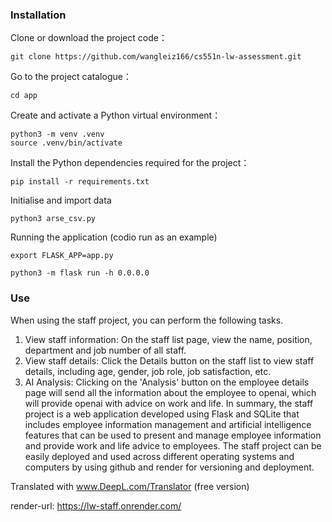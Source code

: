 ### Installation

Clone or download the project code：
```shell
git clone https://github.com/wangleiz166/cs551n-lw-assessment.git
```
Go to the project catalogue：
```shell
cd app
```
Create and activate a Python virtual environment：
```shell
python3 -m venv .venv
source .venv/bin/activate
```
Install the Python dependencies required for the project：
```shell
pip install -r requirements.txt
```
Initialise and import data
```shell
python3 arse_csv.py
```
Running the application (codio run as an example)
```shell
export FLASK_APP=app.py

python3 -m flask run -h 0.0.0.0
```

### Use
When using the staff project, you can perform the following tasks.

1. View staff information: On the staff list page, view the name, position, department and job number of all staff.
2. View staff details: Click the Details button on the staff list to view staff details, including age, gender, job role, job satisfaction, etc.
3. AI Analysis: Clicking on the 'Analysis' button on the employee details page will send all the information about the employee to openai, which will provide openai with advice on work and life.
In summary, the staff project is a web application developed using Flask and SQLite that includes employee information management and artificial intelligence features that can be used to present and manage employee information and provide work and life advice to employees. The staff project can be easily deployed and used across different operating systems and computers by using github and render for versioning and deployment.

Translated with www.DeepL.com/Translator (free version)

render-url: https://lw-staff.onrender.com/
